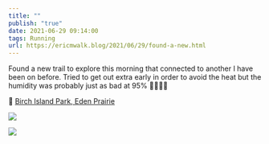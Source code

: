 ```yaml
---
title: ""
publish: "true"
date: 2021-06-29 09:14:00
tags: Running
url: https://ericmwalk.blog/2021/06/29/found-a-new.html
---
```


Found a new trail to explore this morning that connected to another I have been on before. Tried to get out extra early in order to avoid the heat but the humidity was probably just as bad at 95% 🥵🏃🏻‍♂️

📍 [Birch Island Park, Eden Prairie](https://maps.apple.com/?q=Birch%20Island%20Park%0A6225%20Eden%20Prairie%20Rd%0AEden%20Prairie%20MN%2055346%0AUnited%20States&ll=44.888715,-93.470306)

![](https://ericmwalk.blog/uploads/2021/3ee95542be.jpg)

![](https://ericmwalk.blog/uploads/2021/cbcb0ef149.jpg)